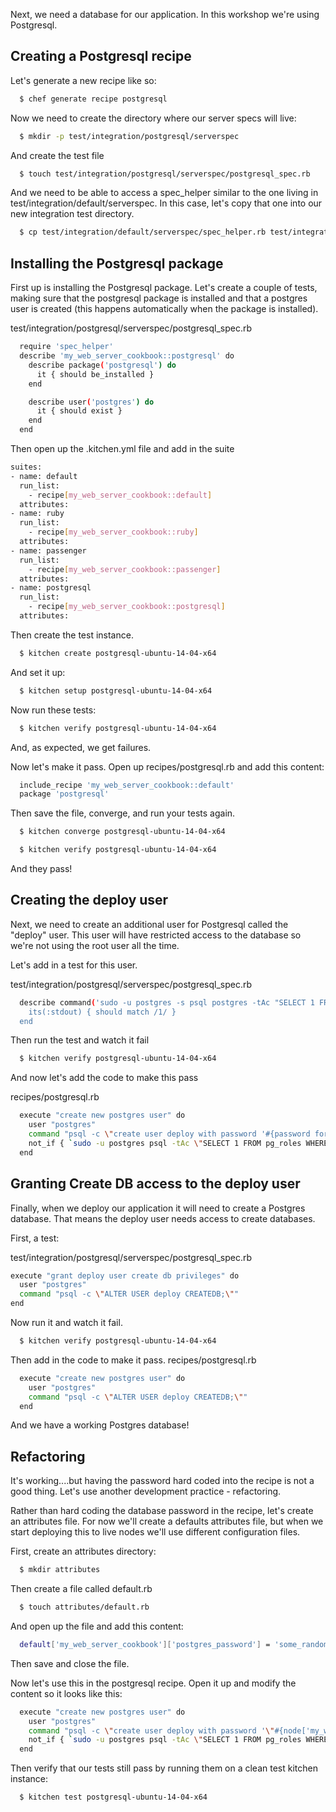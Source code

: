 Next, we need a database for our application.  In this workshop we're using Postgresql.

## Creating a Postgresql recipe

Let's generate a new recipe like so:

```bash
  $ chef generate recipe postgresql
```

Now we need to create the directory where our server specs will live:

```bash
  $ mkdir -p test/integration/postgresql/serverspec
```

And create the test file

```bash
  $ touch test/integration/postgresql/serverspec/postgresql_spec.rb
```

And we need to be able to access a spec_helper similar to the one living in test/integration/default/serverspec.  In this case, let's copy that one into our new integration test directory.

```bash
  $ cp test/integration/default/serverspec/spec_helper.rb test/integration/postgresql/serverspec
```

## Installing the Postgresql package

First up is installing the Postgresql package.  Let's create a couple of tests, making sure that the postgresql package is installed and that a postgres user is created (this happens automatically when the package is installed).

test/integration/postgresql/serverspec/postgresql_spec.rb
```bash
  require 'spec_helper'
  describe 'my_web_server_cookbook::postgresql' do
    describe package('postgresql') do
      it { should be_installed }
    end

    describe user('postgres') do
      it { should exist }
    end
  end
```

Then open up the .kitchen.yml file and add in the suite

```bash
suites:
- name: default
  run_list:
    - recipe[my_web_server_cookbook::default]
  attributes:
- name: ruby
  run_list:
    - recipe[my_web_server_cookbook::ruby]
  attributes:
- name: passenger
  run_list:
    - recipe[my_web_server_cookbook::passenger]
  attributes:
- name: postgresql
  run_list:
    - recipe[my_web_server_cookbook::postgresql]
  attributes:
```

Then create the test instance.

```bash
  $ kitchen create postgresql-ubuntu-14-04-x64
```

And set it up:

```bash
  $ kitchen setup postgresql-ubuntu-14-04-x64
```

Now run these tests:

```bash
  $ kitchen verify postgresql-ubuntu-14-04-x64
```

And, as expected, we get failures.

Now let's make it pass.  Open up recipes/postgresql.rb and add this content:

```bash
  include_recipe 'my_web_server_cookbook::default'
  package 'postgresql'
```

Then save the file, converge, and run your tests again.

```bash
  $ kitchen converge postgresql-ubuntu-14-04-x64
```

```bash
  $ kitchen verify postgresql-ubuntu-14-04-x64
```

And they pass!

## Creating the deploy user

Next, we need to create an additional user for Postgresql called the "deploy" user.  This user will have restricted access to the database so we're not using the root user all the time.

Let's add in a test for this user.

test/integration/postgresql/serverspec/postgresql_spec.rb
```bash
  describe command('sudo -u postgres -s psql postgres -tAc "SELECT 1 FROM pg_roles WHERE rolname=\'deploy\'"') do
    its(:stdout) { should match /1/ }
  end
```

Then run the test and watch it fail

```bash
  $ kitchen verify postgresql-ubuntu-14-04-x64
```

And now let's add the code to make this pass

recipes/postgresql.rb
```bash
  execute "create new postgres user" do
    user "postgres"
    command "psql -c \"create user deploy with password '#{password for node}';\""
    not_if { `sudo -u postgres psql -tAc \"SELECT 1 FROM pg_roles WHERE rolname=\'deploy\'\" | wc -l`.chomp == "1" }
  end
```

## Granting Create DB access to the deploy user

Finally, when we deploy our application it will need to create a Postgres database.  That means the deploy user needs access to create databases.

First, a test:

test/integration/postgresql/serverspec/postgresql_spec.rb
```bash
execute "grant deploy user create db privileges" do
  user "postgres"
  command "psql -c \"ALTER USER deploy CREATEDB;\""
end
```

Now run it and watch it fail.

```bash
  $ kitchen verify postgresql-ubuntu-14-04-x64
```

Then add in the code to make it pass.
recipes/postgresql.rb
```bash
  execute "create new postgres user" do
    user "postgres"
    command "psql -c \"ALTER USER deploy CREATEDB;\""
  end
```

And we have a working Postgres database!

## Refactoring

It's working....but having the password hard coded into the recipe is not a good thing.  Let's use another development practice - refactoring.

Rather than hard coding the database password in the recipe, let's create an attributes file.  For now we'll create a defaults attributes file, but when we start deploying this to live nodes we'll use different configuration files.

First, create an attributes directory:

```bash
  $ mkdir attributes
```

Then create a file called default.rb
```bash
  $ touch attributes/default.rb
```

And open up the file and add this content:

```bash
  default['my_web_server_cookbook']['postgres_password'] = 'some_random_password_you_generate'
```

Then save and close the file.

Now let's use this in the postgresql recipe.  Open it up and modify the content so it looks like this:

```bash
  execute "create new postgres user" do
    user "postgres"
    command "psql -c \"create user deploy with password '\"#{node['my_web_server_cookbook']['postgres_password']}\"';\""
    not_if { `sudo -u postgres psql -tAc \"SELECT 1 FROM pg_roles WHERE rolname=\'deploy\'\" | wc -l`.chomp == "1" }
  end
```

Then verify that our tests still pass by running them on a clean test kitchen instance:

```bash
  $ kitchen test postgresql-ubuntu-14-04-x64
```

